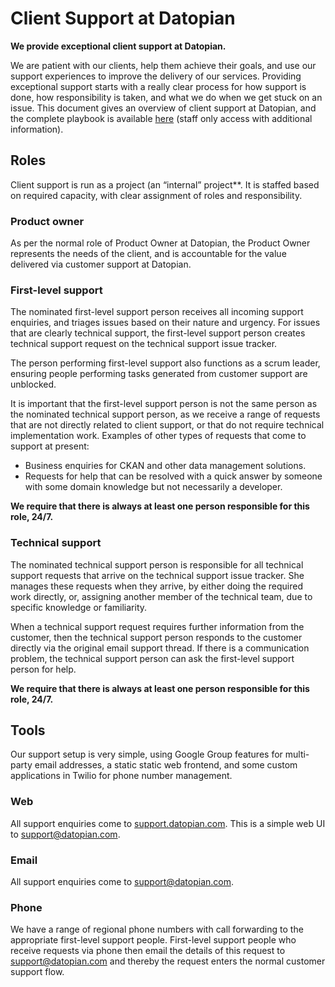 # Client Support at Datopian

**We provide exceptional client support at Datopian.**

We are patient with our clients, help them achieve their goals, and use our support experiences to improve the delivery of our services. Providing exceptional support starts with a really clear process for how support is done, how responsibility is taken, and what we do when we get stuck on an issue. This document gives an overview of client support at Datopian, and the complete playbook is available [here](https://github.com/datopian/support) (staff only access with additional information).

## Roles

Client support is run as a project (an “internal” project**. It is staffed based on required capacity, with clear assignment of roles and responsibility.

### Product owner

As per the normal role of Product Owner at Datopian, the Product Owner represents the needs of the client, and is accountable for the value delivered via customer support at Datopian.

### First-level support

The nominated first-level support person receives all incoming support enquiries, and triages issues based on their nature and urgency. For issues that are clearly technical support, the first-level support person creates technical support request on the technical support issue tracker.

The person performing first-level support also functions as a scrum leader, ensuring people performing tasks generated from customer support are unblocked.

It is important that the first-level support person is not the same person as the nominated technical support person, as we receive a range of requests that are not directly related to client support, or that do not require technical implementation work. Examples of other types of requests that come to support at present:

- Business enquiries for CKAN and other data management solutions.
- Requests for help that can be resolved with a quick answer by someone with some domain knowledge but not necessarily a developer.

**We require that there is always at least one person responsible for this role, 24/7.**

### Technical support

The nominated technical support person is responsible for all technical support requests that arrive on the technical support issue tracker. She manages these requests when they arrive, by either doing the required work directly, or, assigning another member of the technical team, due to specific knowledge or familiarity.

When a technical support request requires further information from the customer, then the technical support person responds to the customer directly via the original email support thread. If there is a communication problem, the technical support person can ask the first-level support person for help.

**We require that there is always at least one person responsible for this role, 24/7.**

## Tools

Our support setup is very simple, using Google Group features for multi-party email addresses, a static static web frontend, and some custom applications in Twilio for phone number management.

### Web

All support enquiries come to [support.datopian.com](https://support.datopian.com). This is a simple web UI to [support@datopian.com](mailto:support@datopian.com).

### Email

All support enquiries come to [support@datopian.com](mailto:support@datopian.com).

### Phone

We have a range of regional phone numbers with call forwarding to the appropriate first-level support people. First-level support people who receive requests via phone then email the details of this request to [support@datopian.com](mailto:support@datopian.com) and thereby the request enters the normal customer support flow.
